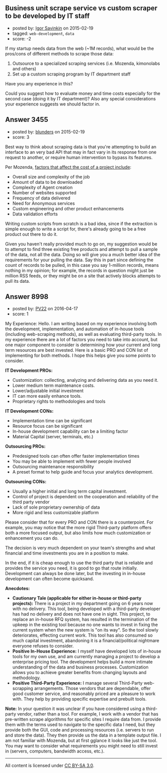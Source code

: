 ## Business unit scrape service vs custom scraper to be developed by IT staff

- posted by: [Igor Savinkin](https://stackexchange.com/users/1275029/igor-savinkin) on 2015-02-19
- tagged: `web-development`, `data`
- score: -2

If my startup needs data from the web (~1M records), what would be the pros/cons of different methods to scrape those data: 

 1. Outsource to a specialized scraping services (i.e. Mozenda, kimonolabs and others) 
 2. Set up a custom scraping program by IT department staff 

Have you any experience in this?

Could you suggest how to evaluate money and time costs especially for the second case (doing it by IT department)? Also any special considerations your experience suggests we should factor in.


## Answer 3455

- posted by: [blunders](https://stackexchange.com/users/216182/blunders) on 2015-02-19
- score: 3

<p>Best way to think about scraping data is that you're attempting to build an interface to an very bad API that may in fact vary in its response from one request to another, or require human intervention to bypass its features.</p>

<p>Per Mozenda, <a href="https://www.mozenda.com/managed-service" rel="nofollow">factors that affect the cost of a project include</a>:</p>

<ul>
<li>Overall size and complexity of the job</li>
<li>Amount of data to be downloaded</li>
<li>Complexity of Agent creation</li>
<li>Number of websites supported</li>
<li>Frequency of data delivered</li>
<li>Need for Anonymous services</li>
<li>Custom engineering and other product enhancements</li>
<li>Data validation efforts</li>
</ul>

<p>Writing custom scripts from scratch is a bad idea, since if the extraction is simple enough to write a script for, there's already going to be a free product out there to do it.</p>

<p>Given you haven't really provided much to go on, my suggestion would be to attempt to find three existing free products and attempt to pull a sample of the data, not all the data. Doing so will give you a much better idea of the requirements for your pulling the data.  Say this in part since defining the count of records to be pulled, in this case you say 1-million records, means nothing in my opinion; for example, the records in question might just be million RSS feeds, or they might be on a site that actively blocks attempts to pull its data.</p>



## Answer 8998

- posted by: [PV22](https://stackexchange.com/users/8264469/pv22) on 2016-04-17
- score: 1

My Experience: Hello. I am writing based on my experience involving both the development, implementation, and automation of in-house tools (including web-scraping methods), as well as evaluating third-party tools. In my experience there are a lot of factors you need to take into account, but one major component to consider is determining how your current and long term resources are best invested. Here is a basic PRO and CON list of implementing for both methods. I hope this helps give you some points to consider. 

**IT Development PROs:**

- Customization: collecting, analyzing and delivering data as you need it.
- Lower medium term maintenance costs.
- Lower/adjustable initial investment
- IT can more easily enhance tools.
- Proprietary rights to methodologies and tools

**IT Development CONs:**

- Implementation time can be significant
- Resource focus can be significant
- In-house development capability can be a limiting factor
- Material Capital (server, terminals, etc.)

**Outsourcing PROs:**

- Predesigned tools can often offer faster implementation times
- You may be able to implement with fewer people involved
- Outsourcing maintenance responsibility
- A preset format to help guide and focus your analytics development.

**Outsourcing CONs:**

- Usually a higher initial and long term capital investment.
- Control of project is dependent on the cooperation and reliability of the third party vendor
- Lack of sole proprietary ownership of data
- More rigid and less customizable platform

Please consider that for every PRO and CON there is a counterpoint. For example, you may notice that the more rigid Third-party platform offers both a more focused output, but also limits how much customization or enhancement you can do. 

The decision is very much dependent on your team's strengths and what financial and time investments you are in a position to make. 

In the end, if it is cheap enough to use the third party that is reliable and provides the service you need, it is good to go that route initially. Development can always be done later, but the investing in in-house development can often become quicksand.

**Anecdotes:**

- **Cautionary Tale (applicable for either in-house or third-party projects):** There is a project in my department going on 6 years now with no delivery. This tool, being developed with a third-party developer has had no delivery and does not have one in sight. This project, to replace an in-house RFQ system, has resulted in the termination of the upkeep in the existing tool because no one wants to invest in fixing the current system when the new system is "on its way". So the tool slowly deteriorates, effecting current work. This tool has also consumed so much capital investment, abandoning it is a financial/political nightmare everyone refuses to consider.
- **Positive In-House Experience:** I myself have developed lots of in-house tools for my own use, and am currently managing a project to develop a enterprise pricing tool. The development helps build a more intimate understanding of the data and business processes. Customization allows you to achieve greater benefits from changing layouts and methodology.
- **Positive Third-Party Experience:** I manage several Third-Party web-scrapping arrangements. Those vendors that are dependable, offer good customer service, and reasonably priced are a pleasure to work with. They help by providing specific expertise and prebuilt tools.

**Note:** In your question it was unclear if you have considered using a third-party vendor, rather than a tool. For example, I work with a vendor that has pre-written scrape algorithms for specific sites I require data from. I provide them with the terms used to navigate to the specific data I need, but they provide both the GUI, code and processing resources (i.e. servers to run and store the data). They then provide us the data in a template output file. I am not familiar with Mozenda, but at first gglance it looks like just the tool. You may want to consider what requirements you might need to still invest in (servers, computers, bandwidth access, etc.).




---

All content is licensed under [CC BY-SA 3.0](https://creativecommons.org/licenses/by-sa/3.0/).
